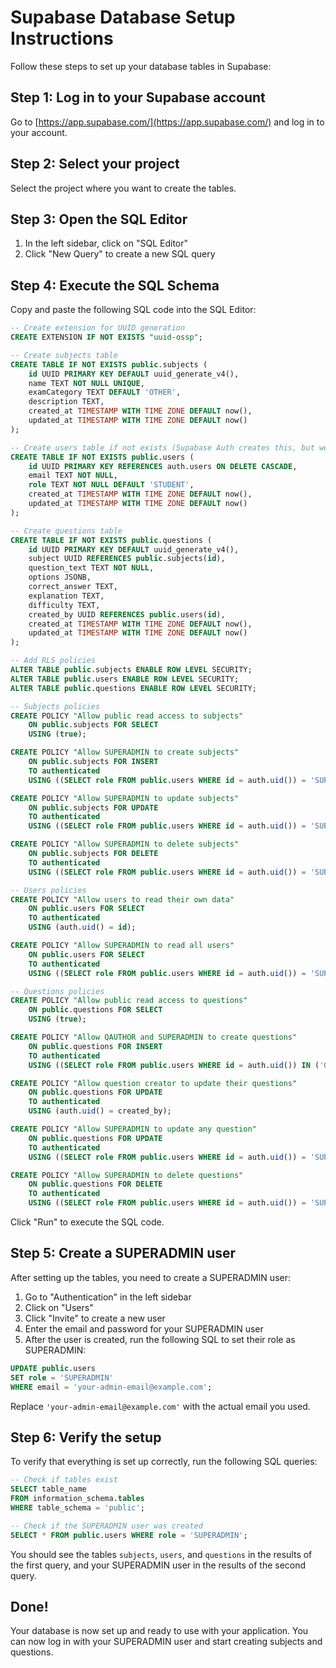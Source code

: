 # Supabase Database Setup Instructions

Follow these steps to set up your database tables in Supabase:

## Step 1: Log in to your Supabase account

Go to [https://app.supabase.com/](https://app.supabase.com/) and log in to your account.

## Step 2: Select your project

Select the project where you want to create the tables.

## Step 3: Open the SQL Editor

1. In the left sidebar, click on "SQL Editor"
2. Click "New Query" to create a new SQL query

## Step 4: Execute the SQL Schema

Copy and paste the following SQL code into the SQL Editor:

```sql
-- Create extension for UUID generation
CREATE EXTENSION IF NOT EXISTS "uuid-ossp";

-- Create subjects table
CREATE TABLE IF NOT EXISTS public.subjects (
    id UUID PRIMARY KEY DEFAULT uuid_generate_v4(),
    name TEXT NOT NULL UNIQUE,
    examCategory TEXT DEFAULT 'OTHER',
    description TEXT,
    created_at TIMESTAMP WITH TIME ZONE DEFAULT now(),
    updated_at TIMESTAMP WITH TIME ZONE DEFAULT now()
);

-- Create users table if not exists (Supabase Auth creates this, but we'll add our custom fields)
CREATE TABLE IF NOT EXISTS public.users (
    id UUID PRIMARY KEY REFERENCES auth.users ON DELETE CASCADE,
    email TEXT NOT NULL,
    role TEXT NOT NULL DEFAULT 'STUDENT',
    created_at TIMESTAMP WITH TIME ZONE DEFAULT now(),
    updated_at TIMESTAMP WITH TIME ZONE DEFAULT now()
);

-- Create questions table
CREATE TABLE IF NOT EXISTS public.questions (
    id UUID PRIMARY KEY DEFAULT uuid_generate_v4(),
    subject UUID REFERENCES public.subjects(id),
    question_text TEXT NOT NULL,
    options JSONB,
    correct_answer TEXT,
    explanation TEXT,
    difficulty TEXT,
    created_by UUID REFERENCES public.users(id),
    created_at TIMESTAMP WITH TIME ZONE DEFAULT now(),
    updated_at TIMESTAMP WITH TIME ZONE DEFAULT now()
);

-- Add RLS policies
ALTER TABLE public.subjects ENABLE ROW LEVEL SECURITY;
ALTER TABLE public.users ENABLE ROW LEVEL SECURITY;
ALTER TABLE public.questions ENABLE ROW LEVEL SECURITY;

-- Subjects policies
CREATE POLICY "Allow public read access to subjects" 
    ON public.subjects FOR SELECT 
    USING (true);

CREATE POLICY "Allow SUPERADMIN to create subjects" 
    ON public.subjects FOR INSERT 
    TO authenticated 
    USING ((SELECT role FROM public.users WHERE id = auth.uid()) = 'SUPERADMIN');

CREATE POLICY "Allow SUPERADMIN to update subjects" 
    ON public.subjects FOR UPDATE 
    TO authenticated 
    USING ((SELECT role FROM public.users WHERE id = auth.uid()) = 'SUPERADMIN');

CREATE POLICY "Allow SUPERADMIN to delete subjects" 
    ON public.subjects FOR DELETE 
    TO authenticated 
    USING ((SELECT role FROM public.users WHERE id = auth.uid()) = 'SUPERADMIN');

-- Users policies
CREATE POLICY "Allow users to read their own data" 
    ON public.users FOR SELECT 
    TO authenticated 
    USING (auth.uid() = id);

CREATE POLICY "Allow SUPERADMIN to read all users" 
    ON public.users FOR SELECT 
    TO authenticated 
    USING ((SELECT role FROM public.users WHERE id = auth.uid()) = 'SUPERADMIN');

-- Questions policies
CREATE POLICY "Allow public read access to questions" 
    ON public.questions FOR SELECT 
    USING (true);

CREATE POLICY "Allow QAUTHOR and SUPERADMIN to create questions" 
    ON public.questions FOR INSERT 
    TO authenticated 
    USING ((SELECT role FROM public.users WHERE id = auth.uid()) IN ('QAUTHOR', 'SUPERADMIN'));

CREATE POLICY "Allow question creator to update their questions" 
    ON public.questions FOR UPDATE 
    TO authenticated 
    USING (auth.uid() = created_by);

CREATE POLICY "Allow SUPERADMIN to update any question" 
    ON public.questions FOR UPDATE 
    TO authenticated 
    USING ((SELECT role FROM public.users WHERE id = auth.uid()) = 'SUPERADMIN');

CREATE POLICY "Allow SUPERADMIN to delete questions" 
    ON public.questions FOR DELETE 
    TO authenticated 
    USING ((SELECT role FROM public.users WHERE id = auth.uid()) = 'SUPERADMIN');
```

Click "Run" to execute the SQL code.

## Step 5: Create a SUPERADMIN user

After setting up the tables, you need to create a SUPERADMIN user:

1. Go to "Authentication" in the left sidebar
2. Click on "Users"
3. Click "Invite" to create a new user
4. Enter the email and password for your SUPERADMIN user
5. After the user is created, run the following SQL to set their role as SUPERADMIN:

```sql
UPDATE public.users 
SET role = 'SUPERADMIN' 
WHERE email = 'your-admin-email@example.com';
```

Replace `'your-admin-email@example.com'` with the actual email you used.

## Step 6: Verify the setup

To verify that everything is set up correctly, run the following SQL queries:

```sql
-- Check if tables exist
SELECT table_name 
FROM information_schema.tables 
WHERE table_schema = 'public';

-- Check if the SUPERADMIN user was created
SELECT * FROM public.users WHERE role = 'SUPERADMIN';
```

You should see the tables `subjects`, `users`, and `questions` in the results of the first query, and your SUPERADMIN user in the results of the second query.

## Done!

Your database is now set up and ready to use with your application. You can now log in with your SUPERADMIN user and start creating subjects and questions. 